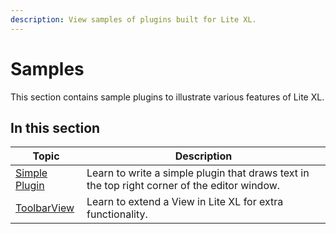 ```yaml
---
description: View samples of plugins built for Lite XL.
---
```


# Samples

This section contains sample plugins to illustrate various features of Lite XL.

## In this section

| Topic           | Description
| -----           | -----------
| [Simple Plugin] | Learn to write a simple plugin that draws text in the top right corner of the editor window.
| [ToolbarView]   | Learn to extend a View in Lite XL for extra functionality.


[Simple Plugin]: ./simple-plugin.md
[ToolbarView]:   ./toolbarview.md
